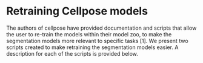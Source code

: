 # Retraining Cellpose models

The authors of cellpose have provided documentation and scripts that allow the user to re-train the models within their model zoo, to make the segmentation models more relevant to specific tasks [1]. We present two scripts created to make retraining the segmentation models easier. A description for each of the scripts is provided below. 

